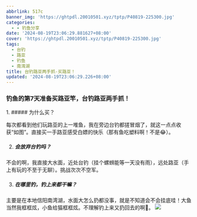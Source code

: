 ```yaml
---
abbrlink: 517c
banner_img: 'https://ghtpdl.20010501.xyz/tptp/P40819-225300.jpg'
categories:
  - - 钓鱼分享
date: '2024-08-19T23:06:29.881627+08:00'
cover: 'https://ghtpdl.20010501.xyz/tptp/P40819-225300.jpg'
tags:
  - 台钓
  - 路亚
  - 钓鱼
  - 南湾湖
title: 台钓路亚两手抓-买路亚！
updated: '2024-08-19T23:06:29.226+08:00'
---
```

### 钓鱼的第7天准备买路亚竿，台钓路亚两手抓！
<div class="live-photo" data-photo-src="
https://cftcr2.20010501.xyz/PicHoro/P20250815-192854.webp
" data-video-src="
https://cftcr2.20010501.xyz/PicHoro/P20250815-192854-1.mp4
"></div>
1. ##### 为什么买？

每次都看到他们玩路亚的上一堆鱼，我在旁边台钓都搓冒烟了，就这一点点收获“如图”。直接买一手路亚感受白嫖的快乐（那有鱼吃塑料啊！不是😂）。

2. ##### 会放弃台钓吗？

不会的啊，我直接大水面，近处台钓（挂个螺蛳能等一天没有雨），远处路亚（手上有玩的不至于无聊）。挑战次次不空军。

3. ##### 在哪里钓，钓上来都干嘛？

主要是在本地信阳南湾湖，水面大怎么扔都没事，就是不知道会不会挂底哇！大鱼当然我框框炫，小鱼给猫框框炫。不理解钓上来又扔回去的啊🌝。
![](https://ghtpdl.20010501.xyz/tptp/P40819-225300.jpg)
